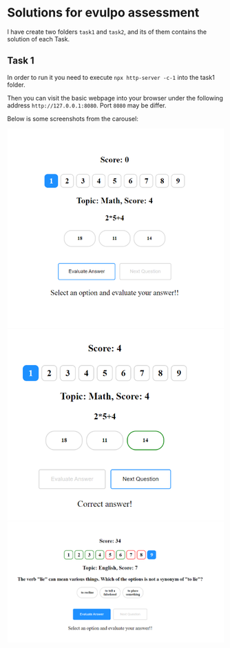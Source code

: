 # Solutions for evulpo assessment

I have create two folders `task1` and `task2`, and its of them contains the solution of each Task.

## Task 1

In order to run it you need to execute `npx http-server -c-1` into the task1 folder.

Then you can visit the basic webpage into your browser under the following address `http://127.0.0.1:8080`. Port `8080` may be differ.

Below is some screenshots from the carousel:

![](my-images/Screenshot_1.png)
![](my-images/Screenshot_2.png)
![](my-images/Screenshot_3.png)
